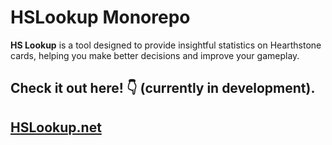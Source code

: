 
# HSLookup Monorepo

**HS Lookup** is a tool designed to provide insightful statistics on Hearthstone cards, helping you make better decisions and improve your gameplay.

## Check it out here! 👇 (currently in development).
## [HSLookup.net](hslookup.net)
